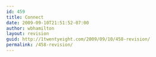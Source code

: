```yaml
---
id: 459
title: Connect
date: 2009-09-10T21:51:52-07:00
author: wbhamilton
layout: revision
guid: http://1twentyeight.com/2009/09/10/458-revision/
permalink: /458-revision/
---
```

